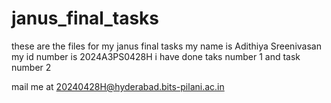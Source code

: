 # janus_final_tasks

these are the files for my janus final tasks
my name is Adithiya Sreenivasan
my id number is 2024A3PS0428H
i have done taks number 1 and task number 2

mail me at 20240428H@hyderabad.bits-pilani.ac.in
